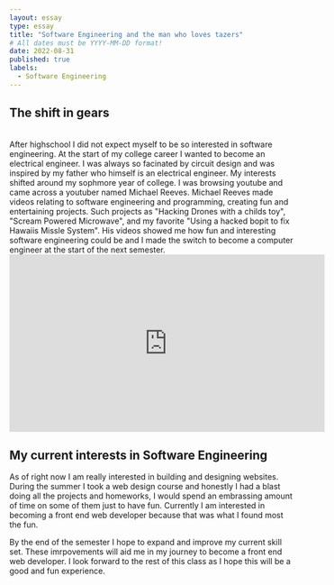 ```yaml
---
layout: essay
type: essay
title: "Software Engineering and the man who loves tazers"
# All dates must be YYYY-MM-DD format!
date: 2022-08-31
published: true
labels:
  - Software Engineering
---
```


<h2> The shift in gears </h2>
<br>
After highschool I did not expect myself to be so interested in software engineering. At the start of my college career I wanted to become an electrical engineer. I was always so facinated by circuit design and was inspired by my father who himself is an electrical engineer. My interests shifted around my sophmore year of college. I was browsing youtube and came across a youtuber named Michael Reeves. Michael Reeves made videos relating to software engineering and programming, creating fun and entertaining projects. Such projects as "Hacking Drones with a childs toy", "Scream Powered Microwave", and my favorite "Using a hacked bopit to fix Hawaiis Missle System". His videos showed me how fun and interesting software engineering could be and I made the switch to become a computer engineer at the start of the next semester.
<br>
<a align = "center">
  <iframe width="560" height="315" src="https://www.youtube.com/embed/W5Dpjvbi7ho" title="YouTube video player" frameborder="0" allow="accelerometer; autoplay; clipboard-write; encrypted-media; gyroscope; picture-in-picture" allowfullscreen></iframe>
</a>
<br>
<h2> My current interests in Software Engineering </h2>
As of right now I am really interested in building and designing websites. During the summer I took a web design course and honestly I had a blast doing all the projects and homeworks, I would spend an embrassing amount of time on some of them just to have fun. Currently I am interested in becoming a front end web developer because that was what I found most the fun.

By the end of the semester I hope to expand and improve my current skill set. These imrpovements will aid me in my journey to become a front end web developer. I look forward to the rest of this class as I hope this will be a good and fun experience.

